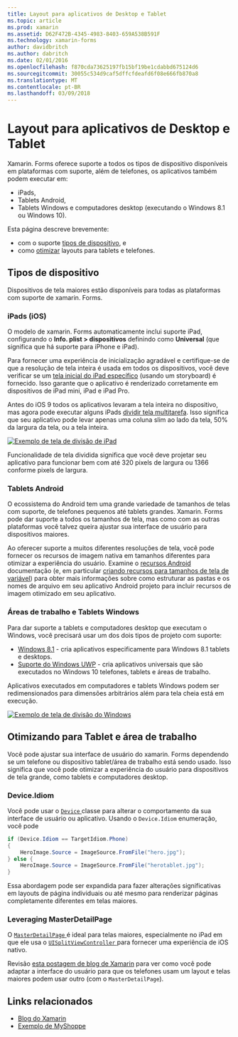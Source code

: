 ```yaml
---
title: Layout para aplicativos de Desktop e Tablet
ms.topic: article
ms.prod: xamarin
ms.assetid: D62F472B-4345-4983-8403-659A538B591F
ms.technology: xamarin-forms
author: davidbritch
ms.author: dabritch
ms.date: 02/01/2016
ms.openlocfilehash: f870cda73625197fb15bf19be1cdabbd675124d6
ms.sourcegitcommit: 30055c534d9caf5dffcfdeafd6f08e666fb870a8
ms.translationtype: MT
ms.contentlocale: pt-BR
ms.lasthandoff: 03/09/2018
---
```

# <a name="layout-for-tablet-and-desktop-apps"></a>Layout para aplicativos de Desktop e Tablet

Xamarin. Forms oferece suporte a todos os tipos de dispositivo disponíveis em plataformas com suporte, além de telefones, os aplicativos também podem executar em:

* iPads,
* Tablets Android,
* Tablets Windows e computadores desktop (executando o Windows 8.1 ou Windows 10).

Esta página descreve brevemente:

* com o suporte [tipos de dispositivo](#Device_Types), e
* como [otimizar](#optimize) layouts para tablets e telefones.

<a name="Device_Types" />

## <a name="device-types"></a>Tipos de dispositivo

Dispositivos de tela maiores estão disponíveis para todas as plataformas com suporte de xamarin. Forms.

### <a name="ipads-ios"></a>iPads (iOS)

O modelo de xamarin. Forms automaticamente inclui suporte iPad, configurando o **Info. plist > dispositivos** definindo como **Universal** (que significa que há suporte para iPhone e iPad).

Para fornecer uma experiência de inicialização agradável e certifique-se de que a resolução de tela inteira é usada em todos os dispositivos, você deve verificar se um [tela inicial do iPad específico](~/ios/app-fundamentals/images-icons/launch-screens.md) (usando um storyboard) é fornecido. Isso garante que o aplicativo é renderizado corretamente em dispositivos de iPad mini, iPad e iPad Pro.

Antes do iOS 9 todos os aplicativos levaram a tela inteira no dispositivo, mas agora pode executar alguns iPads [dividir tela multitarefa](~/ios/platform/multitasking.md).
Isso significa que seu aplicativo pode levar apenas uma coluna slim ao lado da tela, 50% da largura da tela, ou a tela inteira.

[![](tablet-images/ipad-sml.png "Exemplo de tela de divisão de iPad")](tablet-images/ipad.png#lightbox "iPad exemplo de tela de divisão")

Funcionalidade de tela dividida significa que você deve projetar seu aplicativo para funcionar bem com até 320 pixels de largura ou 1366 conforme pixels de largura.

### <a name="android-tablets"></a>Tablets Android

O ecossistema do Android tem uma grande variedade de tamanhos de telas com suporte, de telefones pequenos até tablets grandes. Xamarin. Forms pode dar suporte a todos os tamanhos de tela, mas como com as outras plataformas você talvez queira ajustar sua interface de usuário para dispositivos maiores.

Ao oferecer suporte a muitos diferentes resoluções de tela, você pode fornecer os recursos de imagem nativa em tamanhos diferentes para otimizar a experiência do usuário.
Examine o [recursos Android](~/android/app-fundamentals/resources-in-android/index.md) documentação (e, em particular [criando recursos para tamanhos de tela de variável](~/android/app-fundamentals/resources-in-android/resources-for-varying-screens.md)) para obter mais informações sobre como estruturar as pastas e os nomes de arquivo em seu aplicativo Android projeto para incluir recursos de imagem otimizado em seu aplicativo.

### <a name="windows-tablets-and-desktops"></a>Áreas de trabalho e Tablets Windows

Para dar suporte a tablets e computadores desktop que executam o Windows, você precisará usar um dos dois tipos de projeto com suporte:

* [Windows 8.1](~/xamarin-forms/platform/windows/installation/tablet.md) -
  cria aplicativos especificamente para Windows 8.1 tablets e desktops.
* [Suporte do Windows UWP](~/xamarin-forms/platform/windows/installation/universal.md) -
  cria aplicativos universais que são executados no Windows 10 telefones, tablets e áreas de trabalho.

Aplicativos executados em computadores e tablets Windows podem ser redimensionados para dimensões arbitrários além para tela cheia está em execução.

[![](tablet-images/splitscreen-sml.png "Exemplo de tela de divisão do Windows")](tablet-images/splitscreen.png#lightbox "exemplo de tela de divisão do Windows")


<a name="optimize" />

## <a name="optimizing-for-tablet-and-desktop"></a>Otimizando para Tablet e área de trabalho

Você pode ajustar sua interface de usuário do xamarin. Forms dependendo se um telefone ou dispositivo tablet/área de trabalho está sendo usado. Isso significa que você pode otimizar a experiência do usuário para dispositivos de tela grande, como tablets e computadores desktop.


### <a name="deviceidiom"></a>Device.Idiom

Você pode usar o [ `Device` ](~/xamarin-forms/platform/device.md) classe para alterar o comportamento da sua interface de usuário ou aplicativo. Usando o `Device.Idiom` enumeração, você pode

```csharp
if (Device.Idiom == TargetIdiom.Phone)
{
    HeroImage.Source = ImageSource.FromFile("hero.jpg");
} else {
    HeroImage.Source = ImageSource.FromFile("herotablet.jpg");
}
```

Essa abordagem pode ser expandida para fazer alterações significativas em layouts de página individuais ou até mesmo para renderizar páginas completamente diferentes em telas maiores.

### <a name="leveraging-masterdetailpage"></a>Leveraging MasterDetailPage

O [ `MasterDetailPage` ](https://developer.xamarin.com/api/type/Xamarin.Forms.MasterDetailPage/) é ideal para telas maiores, especialmente no iPad em que ele usa o [ `UISplitViewController` ](https://developer.xamarin.com/api/type/UIKit.UISplitViewController/) para fornecer uma experiência de iOS nativo.

Revisão [esta postagem de blog de Xamarin](https://blog.xamarin.com/bringing-xamarin-forms-apps-to-tablets/) para ver como você pode adaptar a interface do usuário para que os telefones usam um layout e telas maiores podem usar outro (com o `MasterDetailPage`).



## <a name="related-links"></a>Links relacionados

- [Blog do Xamarin](https://blog.xamarin.com/bringing-xamarin-forms-apps-to-tablets/)
- [Exemplo de MyShoppe](https://github.com/jamesmontemagno/myshoppe)
